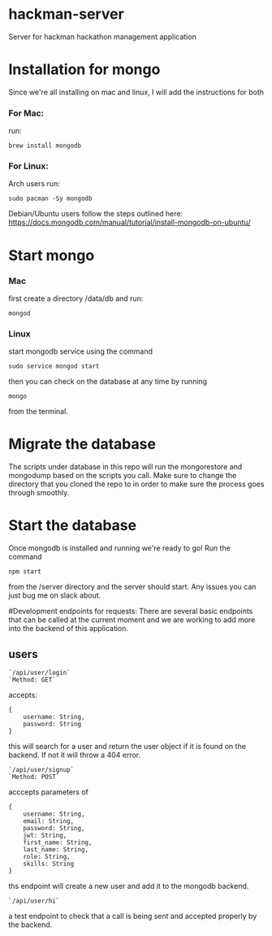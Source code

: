 # hackman-server
Server for hackman hackathon management application

# Installation for mongo

Since we're all installing on mac and linux, I will add the instructions for both

### For Mac:
run:

    brew install mongodb

### For Linux:
Arch users run:

    sudo pacman -Sy mongodb

Debian/Ubuntu users follow the steps outlined here: https://docs.mongodb.com/manual/tutorial/install-mongodb-on-ubuntu/

# Start mongo

### Mac
first create a directory /data/db and run:

    mongod

### Linux
start mongodb service using the command

    sudo service mongod start

then you can check on the database at any time by running

    mongo

from the terminal.

# Migrate the database
The scripts under database in this repo will run the mongorestore and mongodump based on the scripts you call. Make sure to change the directory that you cloned the repo to in order to make sure the process goes through smoothly.

# Start the database
Once mongodb is installed and running we're ready to go! Run the command

    npm start

from the /server directory and the server should start. Any issues you can just bug me on slack about.

#Development endpoints for requests:
There are several basic endpoints that can be called at the current moment and we are working to add more into the backend of this application.

## users
    `/api/user/login`
    `Method: GET`
accepts:    
~~~~
{
    username: String,
    password: String
}
~~~~
this will search for a user and return the user object if it is found on the backend. If not it
will throw a 404 error.

    `/api/user/signup`
    `Method: POST`
acccepts parameters of  
~~~~
{
    username: String,   
    email: String,  
    password: String,   
    jwt: String,    
    first_name: String,
    last_name: String,  
    role: String,   
    skills: String  
}
~~~~
ths endpoint will create a new user and add it to the mongodb backend.

    `/api/user/hi`
a test endpoint to check that a call is being sent and accepted properly by the backend.
